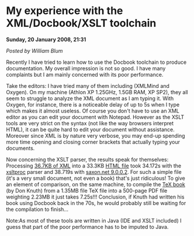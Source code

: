 <script type="text/javascript">
var metadata = { 
    entryId : 'entry080121-063152',
    publishDate : 'Wed, 21 Oct 2015 17:53:16 +0000',
    postDate : '2008-01-21 05:31:52',
    legacyViews : 2484 // as of Oct 30th 2015
};
</script>

# My experience with the XML/Docbook/XSLT toolchain 

**Sunday, 20 January 2008, 21:31**

_Posted by William Blum_

Recently I have tried to learn how to use the Docbook toolchain to produce documentation. My overall impression is not so good. I have many complaints but I am mainly concerned with its poor performance.

Take the editors: I have tried many of them including (XMLMind and Oxygen). On my machine (Athlon XP 1.25GHz, 1.5GB RAM, XP SP2), they all seem to struggle to analyze the XML document as I am typing it. With Oxygen, for instance, there is a noticeable delay of up to 5s when I type which makes it almost useless.
Of course you don't have to use an XML editor as you can edit your document with Notepad. However as the XSLT tools are very strict on the syntax (not like the way browsers interpret HTML), it can be quite hard to edit your document without assistance. Moreover since XML is by nature very verbose, you may end-up spending more time opening and closing corner brackets that actually typing your documents.

Now concerning the XSLT parser, the results speak for themselves: Processing [36.7KB of XML](http://william.famille-blum.org/software/cracklock/xmldoc/cracklock-doc.xml) into a 33.3KB [HTML file](http://william.famille-blum.org/software/cracklock/xmldoc/cracklock-doc-web.html) took 34.172s with the [xsltproc](http://xmlsoft.org/XSLT/xsltproc2.html) parser and 38.719s with [saxon.net 9.0.0.2](http://saxon.sourceforge.net/). For such a simple file (it's a very small document, not even a book) that's just ridiculous! To give an element of comparison, on the same machine, to compile the [TeX book](http://www.amazon.com/TeXbook-Computers-Typesetting-Donald-Knuth/dp/0201134489) (by Don Knuth) from a 1.35MB file TeX file into a 500-page PDF file weighting 2.23MB it just takes 7.25s!!! Conclusion, if Knuth had written his book using Docbook back in the 70s, he would probably still be waiting for the compilation to finish...

Note:As most of these tools are written in Java (IDE and XSLT included) I guess that part of the poor performance has to be imputed to Java.
